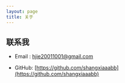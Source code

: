 ```yaml
---
layout: page
title: 关于
---
```


## 联系我

- Email&nbsp;: [hjie20011001@gmail.com](mailto:hjie20011001@gmail.com)

- GitHub: [https://github.com/shangxiaaabb](https://github.com/shangxiaaabb)
